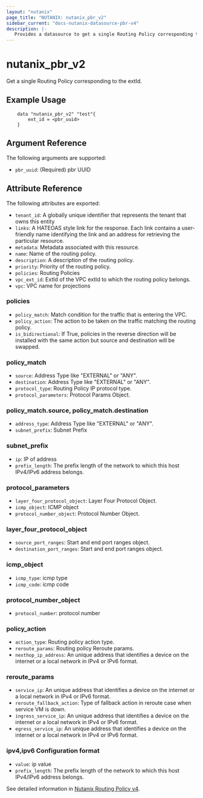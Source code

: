 ```yaml
---
layout: "nutanix"
page_title: "NUTANIX: nutanix_pbr_v2"
sidebar_current: "docs-nutanix-datasource-pbr-v4"
description: |-
   Provides a datasource to get a single Routing Policy corresponding to the extId.
---
```


# nutanix_pbr_v2

Get a single Routing Policy corresponding to the extId.

## Example Usage

```hcl
    data "nutanix_pbr_v2" "test"{
        ext_id = <pbr_uuid>
    }
```

## Argument Reference

The following arguments are supported:

* `pbr_uuid`: (Required) pbr UUID


## Attribute Reference

The following attributes are exported:

* `tenant_id`: A globally unique identifier that represents the tenant that owns this entity
* `links`: A HATEOAS style link for the response. Each link contains a user-friendly name identifying the link and an address for retrieving the particular resource.
* `metadata`: Metadata associated with this resource.
* `name`: Name of the routing policy.
* `description`: A description of the routing policy.
* `priority`: Priority of the routing policy.
* `policies`: Routing Policies
* `vpc_ext_id`: ExtId of the VPC extId to which the routing policy belongs.
* `vpc`: VPC name for projections


### policies

* `policy_match`: Match condition for the traffic that is entering the VPC.
* `policy_action`: The action to be taken on the traffic matching the routing policy.
* `is_bidirectional`: If True, policies in the reverse direction will be installed with the same action but source and destination will be swapped.


### policy_match
* `source`: Address Type like "EXTERNAL" or "ANY".
* `destination`: Address Type like "EXTERNAL" or "ANY".
* `protocol_type`: Routing Policy IP protocol type.
* `protocol_parameters`: Protocol Params Object.

### policy_match.source, policy_match.destination
* `address_type`: Address Type like "EXTERNAL" or "ANY".
* `subnet_prefix`: Subnet Prefix

### subnet_prefix
* `ip`: IP of address
* `prefix_length`: The prefix length of the network to which this host IPv4/IPv6 address belongs.


### protocol_parameters
* `layer_four_protocol_object`: Layer Four Protocol Object. 
* `icmp_object`: ICMP object
* `protocol_number_object`: Protocol Number Object. 

### layer_four_protocol_object
* `source_port_ranges`: Start and end port ranges object.
* `destination_port_ranges`: Start and end port ranges object.

### icmp_object
* `icmp_type`: icmp type
* `icmp_code`: icmp code

### protocol_number_object
* `protocol_number`: protocol number


### policy_action
* `action_type`: Routing policy action type.
* `reroute_params`: Routing policy Reroute params.
* `nexthop_ip_address`: An unique address that identifies a device on the internet or a local network in IPv4 or IPv6 format.

### reroute_params
* `service_ip`: An unique address that identifies a device on the internet or a local network in IPv4 or IPv6 format.
* `reroute_fallback_action`: Type of fallback action in reroute case when service VM is down.
* `ingress_service_ip`: An unique address that identifies a device on the internet or a local network in IPv4 or IPv6 format.
* `egress_service_ip`: An unique address that identifies a device on the internet or a local network in IPv4 or IPv6 format.


### ipv4,ipv6 Configuration format
* `value`: ip value
* `prefix_length`: The prefix length of the network to which this host IPv4/IPv6 address belongs.


See detailed information in [Nutanix Routing Policy v4](https://developers.nutanix.com/api-reference?namespace=networking&version=v4.0.b1).